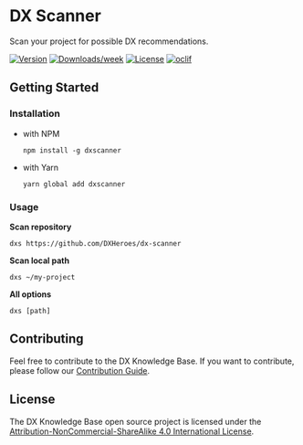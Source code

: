 # DX Scanner

Scan your project for possible DX recommendations.

[![Version](https://img.shields.io/npm/v/dx-scanner.svg)](https://npmjs.org/package/dx-scanner)
[![Downloads/week](https://img.shields.io/npm/dw/dx-scanner.svg)](https://npmjs.org/package/dx-scanner)
[![License](https://img.shields.io/npm/l/dx-scanner.svg)](https://github.com/dxheroes/dx-scanner/blob/master/package.json)
[![oclif](https://img.shields.io/badge/cli-oclif-brightgreen.svg)](https://oclif.io)


## Getting Started

### Installation

- with NPM
  
  ```npm install -g dxscanner``` 
- with Yarn 
  
  ```yarn global add dxscanner```

### Usage

**Scan repository**
```
dxs https://github.com/DXHeroes/dx-scanner
```
**Scan local path**
```
dxs ~/my-project
```

**All options**

```
dxs [path]
```


## Contributing

Feel free to contribute to the DX Knowledge Base. If you want to contribute, please follow our [Contribution Guide](CONTRIBUTING.md).

## License

The DX Knowledge Base open source project is licensed under the [Attribution-NonCommercial-ShareAlike 4.0 International License](https://creativecommons.org/licenses/by-nc-sa/4.0/).
